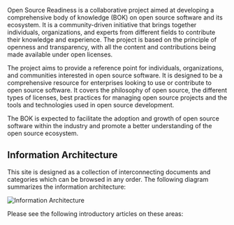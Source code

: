 
Open Source Readiness is a collaborative project aimed at developing a comprehensive body of knowledge (BOK) on open source software and its ecosystem. It is a community-driven initiative that brings together individuals, organizations, and experts from different fields to contribute their knowledge and experience. The project is based on the principle of openness and transparency, with all the content and contributions being made available under open licenses.

The project aims to provide a reference point for individuals, organizations, and communities interested in open source software. It is designed to be a comprehensive resource for enterprises looking to use or contribute to open source software.  It covers the philosophy of open source, the different types of licenses, best practices for managing open source projects and the tools and technologies used in open source development. 

The BOK is expected to facilitate the adoption and growth of open source software within the industry and promote a better understanding of the open source ecosystem.

## Information Architecture

This site is designed as a collection of interconnecting documents and categories which can be browsed in any order.   The following diagram summarizes the information architecture:

![Information Architecture](/img/bok/information-architecture.png)

Please see the following introductory articles on these areas:

<BokTagList tag="Introduction"/>